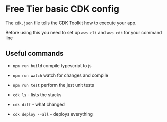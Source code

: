 # Free Tier basic CDK config

The `cdk.json` file tells the CDK Toolkit how to execute your app.

Before using this you need to set up `aws cli` and `aws cdk` for your command line

## Useful commands

* `npm run build`   compile typescript to js
* `npm run watch`   watch for changes and compile
* `npm run test`    perform the jest unit tests


* `cdk ls` - lists the stacks 
* `cdk diff` - what changed
* `cdk deploy --all` - deploys everything
